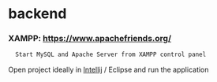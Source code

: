 # backend
 
### XAMPP: https://www.apachefriends.org/

```bash
  Start MySQL and Apache Server from XAMPP control panel
```
Open project ideally in [Intellij](https://www.jetbrains.com/idea/) / Eclipse and run the application